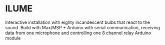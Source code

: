 # ILUME
Interactive installation with eighty incandescent bulbs that react to the sound.
Build with Max/MSP + Arduino with serial communication, receiving data from one microphone and controlling one 8 channel relay Arduino module 
